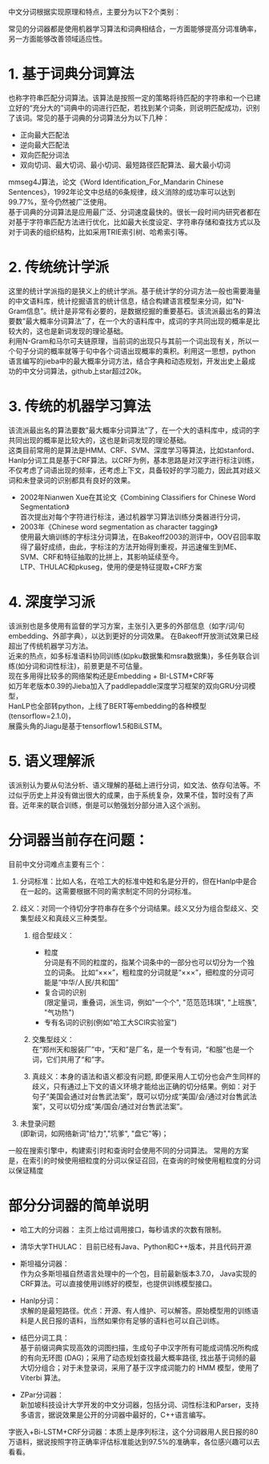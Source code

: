 中文分词根据实现原理和特点，主要分为以下2个类别：

常见的分词器都是使用机器学习算法和词典相结合，一方面能够提高分词准确率，另一方面能够改善领域适应性。

# 1. 基于词典分词算法
也称字符串匹配分词算法。该算法是按照一定的策略将待匹配的字符串和一个已建立好的“充分大的”词典中的词进行匹配，若找到某个词条，则说明匹配成功，识别了该词。常见的基于词典的分词算法分为以下几种：
   - 正向最大匹配法  
   - 逆向最大匹配法
   - 双向匹配分词法
   - 双向切词、最大切词、最小切词、最短路径匹配算法、最大最小切词  
   
   mmseg4J算法，论文《Word Identification_For_Mandarin Chinese Sentences》，1992年论文中总结的6条规律，歧义消除的成功率可以达到99.77%，至今仍然被广泛使用。  
   基于词典的分词算法是应用最广泛、分词速度最快的。很长一段时间内研究者都在对基于字符串匹配方法进行优化，比如最大长度设定、字符串存储和查找方式以及对于词表的组织结构，比如采用TRIE索引树、哈希索引等。

# 2. 传统统计学派 
这里的统计学派指的是狭义上的统计学派。基于统计学的分词方法一般也需要海量的中文语料库，统计挖掘语言的统计信息，结合构建语言模型来分词，如”N-Gram信息”。统计是非常有必要的，是数据挖掘的重要基石。该流派最出名的算法要数”最大概率分词算法”了，在一个大的语料库中，成词的字共同出现的概率是比较大的，这也是新词发现的理论基础。  
利用N-Gram和马尔可夫链原理，当前词的出现只与其前一个词出现有关，所以一个句子分词的概率就等于句中各个词语出现概率的乘积。利用这一思想，python语言编写的jieba中的最大概率分词方法，结合字典和动态规划，开发出史上最成功的中文分词算法，github上star超过20k。

# 3. 传统的机器学习算法
该流派最出名的算法要数”最大概率分词算法”了，在一个大的语料库中，成词的字共同出现的概率是比较大的，这也是新词发现的理论基础。  
这类目前常用的是算法是HMM、CRF、SVM、深度学习等算法，比如stanford、Hanlp分词工具是基于CRF算法。以CRF为例，基本思路是对汉字进行标注训练，不仅考虑了词语出现的频率，还考虑上下文，具备较好的学习能力，因此其对歧义词和未登录词的识别都具有良好的效果。  
   - 2002年Nianwen Xue在其论文《Combining Classifiers for Chinese Word Segmentation》  
首次提出对每个字符进行标注，通过机器学习算法训练分类器进行分词，
   - 2003年《Chinese word segmentation as character tagging》  
   使用最大熵训练的字标注分词算法，在Bakeoff2003的测评中，OOV召回率取得了最好成绩，由此，字标注的方法开始得到重视，并迅速催生到ME、SVM、CRF和特征抽取的比拼上，其影响延续至今。  
   LTP、THULAC和pkuseg，使用的便是特征提取+CRF方案
   

# 4. 深度学习派 
该派别也是多使用有监督的学习方案，主张引入更多的外部信息（如字/词/句embedding、外部字典），以达到更好的分词效果。
在Bakeoff开放测试效果已经超出了传统机器学习方法。  
近来的热点，如多标准语料协同训练(如pku数据集和msra数据集)，多任务联合训练(如分词和词性标注)，前景更是不可估量。  
现在多用得比较多的网络架构还是Embedding + BI-LSTM+CRF等  
如万年老版本0.39的Jieba加入了paddlepaddle深度学习框架的双向GRU分词模型，  
HanLP也全部转python，上线了BERT等embedding的各种模型(tensorflow=2.1.0)，  
展露头角的Jiagu是基于tensorflow1.5和BiLSTM。  

# 5. 语义理解派
该派别认为要从句法分析、语义理解的基础上进行分词，如文法、依存句法等。不过似乎历史上并没有做出很大的成果，由于系统复杂，效果不佳，暂时没有了声音。近年来的联合训练，倒是可以勉强划分部分进入这个派别。


# 分词器当前存在问题：
目前中文分词难点主要有三个：
1. 分词标准：比如人名，在哈工大的标准中姓和名是分开的，但在Hanlp中是合在一起的。这需要根据不同的需求制定不同的分词标准。

2. 歧义：对同一个待切分字符串存在多个分词结果。歧义又分为组合型歧义、交集型歧义和真歧义三种类型。    
   1. 组合型歧义：
      - 粒度  
      分词是有不同的粒度的，指某个词条中的一部分也可以切分为一个独立的词条。
      比如“×××”，粗粒度的分词就是“×××”，细粒度的分词可能是“中华/人民/共和国”
      - 复合词的识别  
     (限定量词，重叠词，派生词，例如"一个个", "范范范玮琪", "上班族", "气功热")
      - 专有名词的识别(例如"哈工大SCIR实验室")
   
    2. 交集型歧义：  
   在“郑州天和服装厂”中，“天和”是厂名，是一个专有词，“和服”也是一个词，它们共用了“和”字。

    3. 真歧义：本身的语法和语义都没有问题, 即便采用人工切分也会产生同样的歧义，只有通过上下文的语义环境才能给出正确的切分结果。例如：对于句子“美国会通过对台售武法案”，既可以切分成“美国/会/通过对台售武法案”，又可以切分成“美/国会/通过对台售武法案”。
3. 未登录问题  
(即新词，如网络新词"给力","坑爹", "盘它"等)；

一般在搜索引擎中，构建索引时和查询时会使用不同的分词算法。
常用的方案是，在索引的时候使用细粒度的分词以保证召回，在查询的时候使用粗粒度的分词以保证精度

# 部分分词器的简单说明
- 哈工大的分词器： 
主页上给过调用接口，每秒请求的次数有限制。

- 清华大学THULAC：
目前已经有Java、Python和C++版本，并且代码开源

- 斯坦福分词器：  
作为众多斯坦福自然语言处理中的一个包，目前最新版本3.7.0， Java实现的CRF算法。可以直接使用训练好的模型，也提供训练模型接口。

- Hanlp分词：  
求解的是最短路径。优点：开源、有人维护、可以解答。原始模型用的训练语料是人民日报的语料，当然如果你有足够的语料也可以自己训练。

- 结巴分词工具：  
基于前缀词典实现高效的词图扫描，生成句子中汉字所有可能成词情况所构成的有向无环图 (DAG)；采用了动态规划查找最大概率路径, 找出基于词频的最大切分组合；对于未登录词，采用了基于汉字成词能力的 HMM 模型，使用了 Viterbi 算法。

- ZPar分词器：  
新加坡科技设计大学开发的中文分词器，包括分词、词性标注和Parser，支持多语言，据说效果是公开的分词器中最好的，C++语言编写。

字嵌入+Bi-LSTM+CRF分词器：本质上是序列标注，这个分词器用人民日报的80万语料，据说按照字符正确率评估标准能达到97.5%的准确率，各位感兴趣可以去看看。
